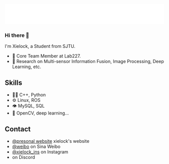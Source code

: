 ![](https://github.com/xielock/xielock/blob/main/name.svg)
### Hi there 👋
I'm Xielock, a Student from SJTU.
- 👥 Core Team Member at Lab227.
- 🧭 Research on Multi-sensor Information Fusion, Image Processing, Deep Learning, etc.



## Skills
- 👨‍💻 C++, Python
- ⚙️ Linux, ROS
- 👁️ MySQL, SQL
- 💽 OpenCV, deep learning...


## Contact
- [@presonal website](http://xielock.com) xielock's website
- [@weibo](https://weibo.com/u/2726978024) on Sina Weibo
- [@xielock_ins](https://www.instagram.com/16.42220394/) on Instagram
- [](./) on Discord
